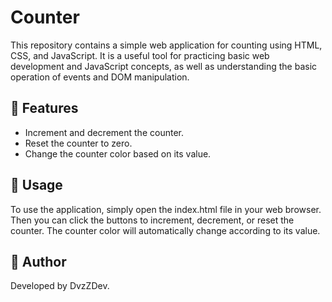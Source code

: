 <div align="left">
  <h1>Counter</h1>
</div>

This repository contains a simple web application for counting using HTML, CSS, and JavaScript. It is a useful tool for practicing basic web development and JavaScript concepts, as well as understanding the basic operation of events and DOM manipulation.

## 🚀 Features
- Increment and decrement the counter.
- Reset the counter to zero.
- Change the counter color based on its value.

## 📌 Usage
To use the application, simply open the index.html file in your web browser. Then you can click the buttons to increment, decrement, or reset the counter. The counter color will automatically change according to its value.

## 📝 Author
Developed by DvzZDev.
